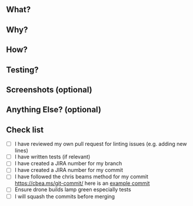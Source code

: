 ## What? 
## Why? 
## How? 
## Testing?
## Screenshots (optional)
## Anything Else? (optional)
## Check list

- [ ] I have reviewed my own pull request for linting issues (e.g. adding new lines)
- [ ] I have written tests (if relevant)
- [ ] I have created a JIRA number for my branch
- [ ] I have created a JIRA number for my commit
- [ ] I have followed the chris beams method for my commit https://cbea.ms/git-commit/
here is an [example commit](https://github.com/UKHomeOfficeForms/hof/commit/810959f391187c7c4af6db262bcd143b50093a6e)
- [ ] Ensure drone builds lamp green especially tests
- [ ] I will squash the commits before merging
